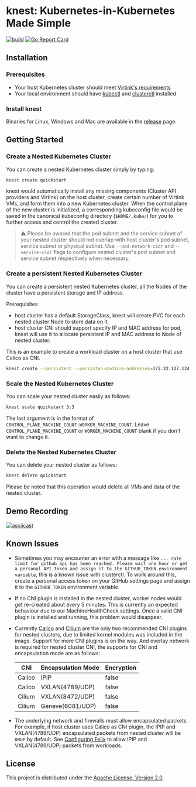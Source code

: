 # knest: Kubernetes-in-Kubernetes Made Simple

[![build](https://github.com/smartxworks/knest/actions/workflows/build.yml/badge.svg)](https://github.com/smartxworks/knest/actions/workflows/build.yml)
[![Go Report Card](https://goreportcard.com/badge/github.com/smartxworks/knest)](https://goreportcard.com/report/github.com/smartxworks/knest)

## Installation

### Prerequisites

- Your host Kubernetes cluster should meet [Virtink's requirements](https://github.com/smartxworks/virtink#requirements)
- Your local environment should have [kubectl](https://kubernetes.io/docs/tasks/tools/#kubectl) and [clusterctl](https://cluster-api.sigs.k8s.io/user/quick-start.html#install-clusterctl) installed

### Install knest

Binaries for Linux, Windows and Mac are available in the [release](https://github.com/smartxworks/knest/releases) page.

## Getting Started

### Create a Nested Kubernetes Cluster

You can create a nested Kubernetes cluster simply by typing:

```bash
knest create quickstart
```

knest would automatically install any missing components (Cluster API providers and Virtink) on the host cluster, create certain number of Virtink VMs, and form them into a new Kubernetes cluster. When the control plane of the new cluster is initialized, a corresponding kubeconfig file would be saved in the canonical kubeconfig directory (`$HOME/.kube/`) for you to further access and control the created cluster.

> ⚠️ Please be awared that the pod subnet and the service subnet of your nested cluster should not overlap with host cluster's pod subnet, service subnet or physical subnet. Use `--pod-network-cidr` and `--service-cidr` flags to configure nested cluster's pod subnet and service subnet respectively when necessary.

### Create a persistent Nested Kubernetes Cluster

You can create a persistent nested Kubernetes cluster, all the Nodes of the cluster have a persistent storage and IP address.

Prerequisites

- host cluster has a default StorageClass, knest will create PVC for each nested cluster Node to store data on it.
- host cluster CNI should support specify IP and MAC address for pod, knest will use it to allocate persistent IP and MAC address to Node of nested cluster.

This is an example to create a workload cluster on a host cluster that use Calico as CNI.

```bash
knest create --persistent --persisten-machine-addresses=172.22.127.134,172.22.127.135 --persisten-machine-annotations='cni.projectcalico.org/ipAddrs=["$IP_ADDRESS"]' --persisten-machine-annotations='cni.projectcalico.org/hwAddr=$MAC_ADDRESS' quickstart-persistent
```

### Scale the Nested Kubernetes Cluster

You can scale your nested cluster easily as follows:

```bash
knest scale quickstart 3:3
```

The last argument is in the format of `CONTROL_PLANE_MACHINE_COUNT:WORKER_MACHINE_COUNT`. Leave `CONTROL_PLANE_MACHINE_COUNT` or `WORKER_MACHINE_COUNT` blank if you don't want to change it.

### Delete the Nested Kubernetes Cluster

You can delete your nested cluster as follows:

```bash
knest delete quickstart
```

Please be noted that this operation would delete all VMs and data of the nested cluster.

## Demo Recording

[![asciicast](https://asciinema.org/a/509497.svg)](https://asciinema.org/a/509497)

## Known Issues

- Sometimes you may encounter an error with a message like `... rate limit for github api has been reached. Please wait one hour or get a personal API token and assign it to the GITHUB_TOKEN environment variable`, this is a known issue with clusterctl. To work around this, create a personal access token on your GitHub settings page and assign it to the `GITHUB_TOKEN` environment variable.
- If no CNI plugin is installed in the nested cluster, worker nodes would get re-created about every 5 minutes. This is currently an expected behaviour due to our MachineHealthCheck settings. Once a valid CNI plugin is installed and running, this problem would disappear.
- Currently [Calico](https://projectcalico.docs.tigera.io/getting-started/kubernetes/quickstart) and [Cilium](https://docs.cilium.io/en/stable/gettingstarted/#getting-started-guides) are the only two recommended CNI plugins for nested clusters, due to limited kernel modules was included in the image. Support for more CNI plugins is on the way. And overlay network is required for nested cluster CNI, the supports for CNI and encapsulation mode are as follows:

  | CNI    | Encapsulation Mode | Encryption |
  |--------|--------------------|------------|
  | Calico | IPIP               | false      |
  | Calico | VXLAN(4789/UDP)    | false      |
  | Cilium | VXLAN(8472/UDP)    | false      |
  | Cilium | Geneve(6081/UDP)   | false      |

- The underlying network and firewalls must allow encapsulated packets. For example, if host cluster uses Calico as CNI plugin, the IPIP and VXLAN(4789/UDP) encapsulated packets from nested cluster will be `DROP` by default. See [Configuring Felix](https://projectcalico.docs.tigera.io/reference/felix/configuration) to allow IPIP and VXLAN(4789/UDP) packets from workloads. 

## License

This project is distributed under the [Apache License, Version 2.0](LICENSE).
